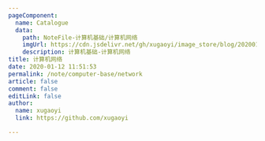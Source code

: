 ```yaml
---
pageComponent:
  name: Catalogue
  data:
    path: NoteFile-计算机基础/计算机网络
    imgUrl: https://cdn.jsdelivr.net/gh/xugaoyi/image_store/blog/20200112120340.png
    description: 计算机基础-计算机网络
title: 计算机网络
date: 2020-01-12 11:51:53
permalink: /note/computer-base/network
article: false
comment: false
editLink: false
author:
  name: xugaoyi
  link: https://github.com/xugaoyi

---
```

